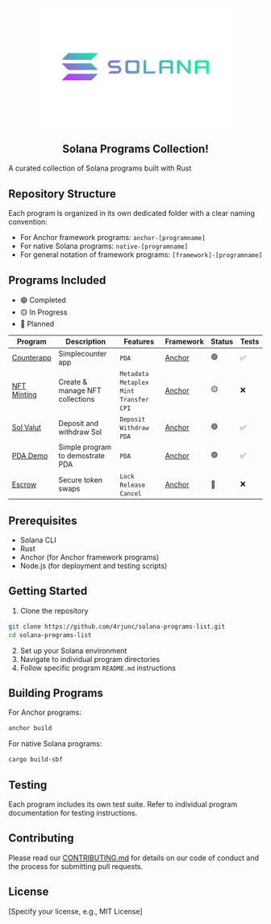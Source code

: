 <div align="center">
 <img src="./banner.png" alt="solana" width="380">

 <h2> Solana Programs Collection! </h2>
</div>

A curated collection of Solana programs built with Rust

## Repository Structure

Each program is organized in its own dedicated folder with a clear naming convention:

- For Anchor framework programs: `anchor-[programname]`
- For native Solana programs: `native-[programname]`
- For general notation of framework programs: `[framework]-[programname]`

## Programs Included

- 🟢 Completed  
- 🟡 In Progress
- 🔴 Planned

| Program                                                                                     | Description                      | Features                                      | Framework                              | Status         | Tests |
| ------------------------------------------------------------------------------------------- | -------------------------------- | --------------------------------------------- | -------------------------------------- | -------------- | ----- |
| [Counterapp](https://github.com/4rjunc/solana-programs-list/tree/main/anchor-counterapp)    | Simplecounter app                | `PDA`                                         | [Anchor](https://www.anchor-lang.com/) | 🟢    | ✅    |
| [NFT Minting](https://github.com/4rjunc/solana-programs-list/tree/main/anchor-nft-metaplex) | Create & manage NFT collections  | `Metadata` `Metaplex` `Mint` `Transfer` `CPI` | [Anchor](https://www.anchor-lang.com/) | 🟡    | ❌    |
| [Sol Valut](https://github.com/4rjunc/solana-programs-list/tree/main/anchor-sol-vault)      | Deposit and withdraw Sol         | `Deposit` `Withdraw` `PDA`                    | [Anchor](https://www.anchor-lang.com/) | 🟢    | ✅    |
| [PDA Demo](https://github.com/4rjunc/solana-programs-list/tree/main/anchor-pda)             | Simple program to demostrate PDA | `PDA`                                         | [Anchor](https://www.anchor-lang.com/) | 🟢    | ✅    |
| [Escrow](https://github.com/4rjunc/solana-programs-list/tree/main/anchor-escrow)                                                                                      | Secure token swaps               | `Lock` `Release` `Cancel`                     | [Anchor](https://www.anchor-lang.com/) | 🔴      | ❌    |

## Prerequisites

- Solana CLI
- Rust
- Anchor (for Anchor framework programs)
- Node.js (for deployment and testing scripts)

## Getting Started

1. Clone the repository

```bash
git clone https://github.com/4rjunc/solana-programs-list.git
cd solana-programs-list
```

2. Set up your Solana environment
3. Navigate to individual program directories
4. Follow specific program `README.md` instructions

## Building Programs

For Anchor programs:

```bash
anchor build
```

For native Solana programs:

```bash
cargo build-sbf
```

## Testing

Each program includes its own test suite. Refer to individual program documentation for testing instructions.

## Contributing

Please read our [CONTRIBUTING.md](CONTRIBUTING.md) for details on our code of conduct and the process for submitting pull requests.

## License

[Specify your license, e.g., MIT License]
